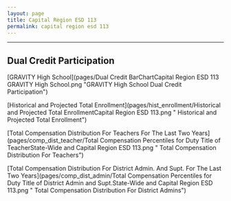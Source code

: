 ```yaml
---
layout: page
title: Capital Region ESD 113
permalink: capital region esd 113
---
```




___

## Dual Credit Participation

[GRAVITY High School](pages/Dual Credit BarChartCapital Region ESD 113 GRAVITY High School.png "GRAVITY High School Dual Credit Participation")

[Historical and Projected Total Enrollment](pages/hist_enrollment/Historical and Projected Total EnrollmentCapital Region ESD 113.png " Historical and Projected Total Enrollment")

[Total Compensation Distribution For Teachers For The Last Two Years](pages/comp_dist_teacher/Total Compensation Percentiles for Duty Title of TeacherState-Wide and Capital Region ESD 113.png " Total Compensation Distribution For Teachers")

[Total Compensation Distribution For District Admin. And Supt. For The Last Two Years](pages/comp_dist_admin/Total Compensation Percentiles for Duty Title of District Admin and Supt.State-Wide and Capital Region ESD 113.png " Total Compensation Distribution For District Admins")

